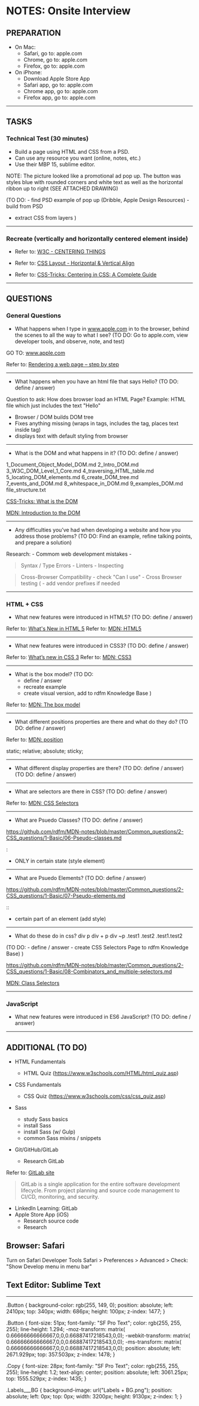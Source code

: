 # NOTES: Onsite Interview

## PREPARATION

- On Mac: 
  - Safari, go to: apple.com
  - Chrome, go to: apple.com
  - Firefox, go to: apple.com
- On iPhone: 
  - Download Apple Store App
  - Safari app, go to: apple.com
  - Chrome app, go to: apple.com
  - Firefox app, go to: apple.com

---

## TASKS

### Technical Test (30 minutes)

- Build a page using HTML and CSS from a PSD.
- Can use any resource you want (online, notes, etc.)
- Use their MBP 15, sublime editor.

NOTE: The picture looked like a promotional ad pop up. The button was styles blue with rounded corners and white text as well as the horizontal ribbon up to right (SEE ATTACHED DRAWING)

(TO DO:
	- find PSD example of pop up (Dribble, Apple Design Resources)
	- build from PSD
  - extract CSS from layers
)

---

### Recreate (vertically and horizontally centered element inside)

- Refer to: [W3C - CENTERING THINGS](https://www.w3.org/Style/Examples/007/center.en.html)

- Refer to: [CSS Layout - Horizontal & Vertical Align](https://www.w3schools.com/css/css_align.asp)

- Refer to: [CSS-Tricks: Centering in CSS: A Complete Guide](https://css-tricks.com/centering-css-complete-guide/)


---

## QUESTIONS

### General Questions

- What happens when I type in www.apple.com in to the browser, behind the scenes to all the way to what I see?
(TO DO: Go to apple.com, view developer tools, and observe, note, and test)

GO TO: www.apple.com

Refer to: [Rendering a web page – step by step](https://friendlybit.com/css/rendering-a-web-page-step-by-step/)

---

- What happens when you have an html file that says Hello?
(TO DO: define / answer)

Question to ask: How does browser load an HTML Page?
Example: HTML file which just includes the text "Hello"

- Browser / DOM builds DOM tree
- Fixes anything missing (wraps in <html> tags, includes the <head> tag, places text inside <body> tag)
- displays text with default styling from browser

---

- What is the DOM and what happens in it?
(TO DO: define / answer)

1_Document_Object_Model_DOM.md
2_Intro_DOM.md
3_W3C_DOM_Level_1_Core.md
4_traversing_HTML_table.md
5_locating_DOM_elements.md
6_create_DOM_tree.md
7_events_and_DOM.md
8_whitespace_in_DOM.md
9_examples_DOM.md
file_structure.txt


[CSS-Tricks: What is the DOM](https://css-tricks.com/dom/)

[MDN: Introduction to the DOM](https://developer.mozilla.org/en-US/docs/Web/API/Document_Object_Model/Introduction)


---

- Any difficulties you’ve had when developing a website and how you address those problems?
(TO DO: Find an example, refine talking points, and prepare a solution)

Research:
	- Commom web development mistakes
	- 

> Syntax / Type Errors
	- Linters
	- Inspecting

> Cross-Browser Compatibility
	- check "Can I use"
	- Cross Browser testing (
	- add vendor prefixes if needed

---

### HTML + CSS

- What new features were introduced in HTML5? 
(TO DO: define / answer)

Refer to: [What's New in HTML 5](https://www.lifewire.com/whats-new-in-html5-3467974)
Refer to: [MDN: HTML5](https://developer.mozilla.org/en-US/docs/Web/Guide/HTML/HTML5)

---

- What new features were introduced in CSS3? 
(TO DO: define / answer)

Refer to: [What’s new in CSS 3](https://medium.com/beginners-guide-to-mobile-web-development/whats-new-in-css-3-dcd7fa6122e1)
Refer to: [MDN: CSS3](https://developer.mozilla.org/en-US/docs/Web/CSS/CSS3)

---

- What is the box model?
(TO DO:
	- define / answer
	- recreate example
	- create visual version, add to rdfm Knowledge Base
)

Refer to: [MDN: The box model](https://developer.mozilla.org/en-US/docs/Learn/CSS/Introduction_to_CSS/Box_model)

---

- What different positions properties are there and what do they do? 
(TO DO: define / answer)

Refer to: [MDN: position](https://developer.mozilla.org/en-US/docs/Web/CSS/position)

static;
relative;
absolute;
sticky;

---

- What different display properties are there? (TO DO: define / answer)
(TO DO: define / answer)

---

- What are selectors are there in CSS?
(TO DO: define / answer)

Refer to: [MDN: CSS Selectors](https://developer.mozilla.org/en-US/docs/Learn/CSS/Introduction_to_CSS/Selectors#Simple_selectors)

---

- What are Psuedo Classes?
(TO DO: define / answer)

https://github.com/rdfm/MDN-notes/blob/master/Common_questions/2-CSS_questions/1-Basic/06-Pseudo-classes.md

:

- ONLY in certain state (style element)

---

- What are Psuedo Elements?
(TO DO: define / answer)

https://github.com/rdfm/MDN-notes/blob/master/Common_questions/2-CSS_questions/1-Basic/07-Pseudo-elements.md

::

- certain part of an element (add style)

---

- What do these do in css?
	div p
	div + p
	div ~p
	.test1 .test2
	.test1.test2

(TO DO:
	- define / answer
	- create CSS Selectors Page to rdfm Knowledge Base)
)

https://github.com/rdfm/MDN-notes/blob/master/Common_questions/2-CSS_questions/1-Basic/08-Combinators_and_multiple-selectors.md

[MDN: Class Selectors](https://developer.mozilla.org/en-US/docs/Web/CSS/Class_selectors)

---

### JavaScript

- What new features were introduced in ES6 JavaScript?
(TO DO: define / answer)

---

## ADDITIONAL (TO DO)

- HTML Fundamentals
	- HTML Quiz (https://www.w3schools.com/HTML/html_quiz.asp)

- CSS Fundamentals
	- CSS Quiz (https://www.w3schools.com/css/css_quiz.asp)

- Sass
  - study Sass basics
  - install Sass
  - install Sass (w/ Gulp)
  - common Sass mixins / snippets
- Git/GitHub/GitLab
  - Research GitLab

Refer to: [GitLab site](https://about.gitlab.com/)

> GitLab is a single application for the entire software development lifecycle. From project planning and source code management to CI/CD, monitoring, and security.

  - LinkedIn Learning: GitLab
- Apple Store App (iOS)
  - Research source code
  - Research  

## Browser: Safari

Turn on Safari Developer Tools
Safari > Preferences > Advanced > Check: "Show Develop menu in menu bar"


## Text Editor: Sublime Text


---

.Button {
  background-color: rgb(255, 149, 0);
  position: absolute;
  left: 2410px;
  top: 340px;
  width: 686px;
  height: 100px;
  z-index: 1477;
}

.Button {
  font-size: 51px;
  font-family: "SF Pro Text";
  color: rgb(255, 255, 255);
  line-height: 1.294;
  -moz-transform: matrix( 0.66666666666667,0,0,0.66887417218543,0,0);
  -webkit-transform: matrix( 0.66666666666667,0,0,0.66887417218543,0,0);
  -ms-transform: matrix( 0.66666666666667,0,0,0.66887417218543,0,0);
  position: absolute;
  left: 2671.929px;
  top: 357.503px;
  z-index: 1478;
}


.Copy {
  font-size: 28px;
  font-family: "SF Pro Text";
  color: rgb(255, 255, 255);
  line-height: 1.2;
  text-align: center;
  position: absolute;
  left: 3061.25px;
  top: 1555.529px;
  z-index: 1435;
}

.Labels___BG {
  background-image: url("Labels + BG.png");
  position: absolute;
  left: 0px;
  top: 0px;
  width: 3200px;
  height: 9130px;
  z-index: 1;
}